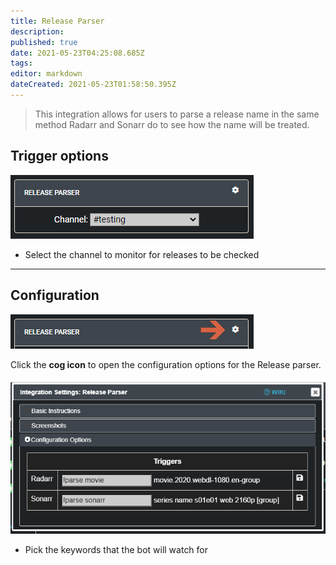 ```yaml
---
title: Release Parser
description: 
published: true
date: 2021-05-23T04:25:08.685Z
tags: 
editor: markdown
dateCreated: 2021-05-23T01:58:50.395Z
---
```


> This integration allows for users to parse a release name in the same method Radarr and Sonarr do to see how the name will be treated.

## Trigger options

![trigger-channels.png](/releaseparser/trigger-channels.png)

- Select the channel to monitor for releases to be checked

---

## Configuration

![open-configuration.png](/releaseparser/open-configuration.png)

Click the **cog icon** to open the configuration options for the Release parser.

![configuration.png](/releaseparser/configuration.png)

- Pick the keywords that the bot will watch for